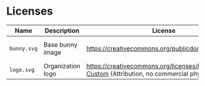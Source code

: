# Licenses

Name | Description | License | URL
--- | --- | --- | ---
`bunny.svg` | Base bunny image | https://creativecommons.org/publicdomain/mark/1.0/ | https://thenounproject.com/icon/rabbit-1049190/<br />https://commons.wikimedia.org/wiki/File:Rabbit_(1049190)_-_The_Noun_Project.svg
`logo.svg` | Organization logo | https://creativecommons.org/licenses/by/3.0/<br />[Custom](https://github.com/Genshin/PhantomOpenEmoji/blob/master/LICENSE.md) (Attribution, no commercial physical material) | https://commons.wikimedia.org/wiki/File:PEO-snake_alt.svg<br />https://github.com/Genshin/PhantomOpenEmoji 

